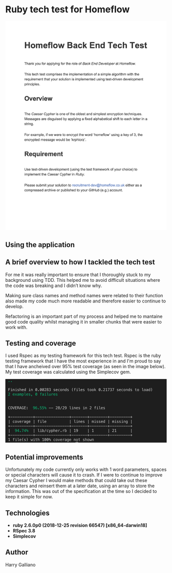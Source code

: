 # Ruby tech test for Homeflow

![alt text](images/Homeflow.BE.Tech.Test.png)


## Using the application 



## A brief overview to how I tackled the tech test

For me it was really important to ensure that I thoroughly stuck to my background using TDD. This helped me to avoid difficult situations where the code was breaking and I didn’t know why. 

Making sure class names and method names were related to their function also made my code much more readable and therefore easier to continue to develop. 

Refactoring is an important part of my process and helped me to mantaine good code quality whilst managing it in smaller chunks that were easier to work with.

## Testing and coverage 
I used Rspec as my testing framework for this tech test. Rspec is the ruby testing framework that I have the most experience in and I'm proud to say that I  have ancheived over 95% test coverage (as seen in the image below). My test coverage was calculated using the Simplecov gem. 

![alt text](images/test_coverage.png)

## Potential improvements 
Unfortunately my code currently only works with 1 word parameters, spaces or special characters will cause it to crash. If I were to continue to improve my Caesar Cypher I would make methods that could take out these characters and reinsert them at a later date, using an array to store the information. This was out of the specification at the time so I decided to keep it simple for now.


## Technologies 
 * **ruby 2.6.0p0 (2018-12-25 revision 66547) [x86_64-darwin18]**
 * **RSpec 3.8**
 * **Simplecov** 

## Author 
Harry Galliano
